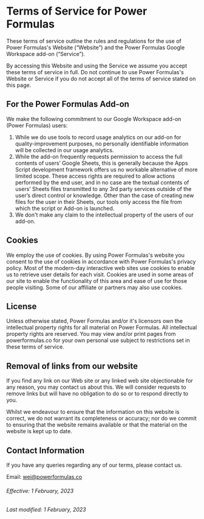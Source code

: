 # Terms of Service for Power Formulas

These terms of service outline the rules and regulations for the use of Power Formulas's Website (“Website”) and the Power Formulas Google Workspace add-on (“Service”).

By accessing this Website and using the Service we assume you accept these terms of service in full. Do not continue to use Power Formulas's Website or Service if you do not accept all of the terms of service stated on this page.

## For the Power Formulas Add-on

We make the following commitment to our Google Workspace add-on (Power Formulas) users:

1. While we do use tools to record usage analytics on our add-on for quality-improvement purposes, no personally identifiable information will be collected in our usage analytics.
2. While the add-on frequently requests permission to access the full contents of users’ Google Sheets, this is generally because the Apps Script development framework offers us no workable alternative of more limited scope. These access rights are required to allow actions performed by the end user, and in no case are the textual contents of users’ Sheets files transmitted to any 3rd party services outside of the user’s direct control or knowledge. Other than the case of creating new files for the user in their Sheets, our tools only access the file from which the script or Add-on is launched.
3. We don't make any claim to the intellectual property of the users of our add-on.

## Cookies

We employ the use of cookies. By using Power Formulas's website you consent to the use of cookies in accordance with Power Formulas's privacy policy.
Most of the modern-day interactive web sites use cookies to enable us to retrieve user details for each visit. Cookies are used in some areas of our site to enable the functionality of this area and ease of use for those people visiting. Some of our affiliate or partners may also use cookies.

## License

Unless otherwise stated, Power Formulas and/or it's licensors own the intellectual property rights for all material on Power Formulas. All intellectual property rights are reserved. You may view and/or print pages from powerformulas.co for your own personal use subject to restrictions set in these terms of service.

## Removal of links from our website

If you find any link on our Web site or any linked web site objectionable for any reason, you may contact us about this. We will consider requests to remove links but will have no obligation to do so or to respond directly to you.

Whilst we endeavour to ensure that the information on this website is correct, we do not warrant its completeness or accuracy; nor do we commit to ensuring that the website remains available or that the material on the website is kept up to date.

## Contact Information

If you have any queries regarding any of our terms, please contact us.

Email: wei@powerformulas.co

###### Effective: 1 February, 2023

###### Last modified: 1 February, 2023
